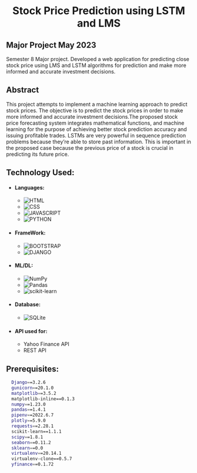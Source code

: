 <h1 align="center">Stock Price Prediction using LSTM and LMS</h1>

<h2>Major Project May 2023</h2>
<p>Semester 8 Major project. Developed a web application for predicting close stock price using LMS and LSTM algorithms for prediction and make more informed and accurate investment decisions.
</p>

## Abstract
<p>This project attempts to implement a machine learning approach to predict stock prices. The objective is to predict the stock prices in order to make more informed and accurate investment decisions.The proposed stock price forecasting system integrates mathematical functions, and machine learning for the purpose of achieving better stock prediction accuracy and issuing profitable trades. LSTMs are very powerful in sequence prediction problems because they’re able to store past information. This is important in the proposed case because the previous price of a stock is crucial in predicting its future price.
</p>



## Technology Used:
- #### Languages:
  - ![HTML](https://img.shields.io/badge/HTML5-E34F26?style=for-the-badge&logo=html5&logoColor=white)
  - ![CSS](https://img.shields.io/badge/CSS3-1572B6?style=for-the-badge&logo=css3&logoColor=white)
  - ![JAVASCRIPT](https://img.shields.io/badge/JavaScript-323330?style=for-the-badge&logo=javascript&logoColor=F7DF1E)
  - ![PYTHON](https://img.shields.io/badge/Python-FFD43B?style=for-the-badge&logo=python&logoColor=darkgreen)
- #### FrameWork:
  - ![BOOTSTRAP](https://img.shields.io/badge/Bootstrap-563D7C?style=for-the-badge&logo=bootstrap&logoColor=white)
  - ![DJANGO](https://img.shields.io/badge/Django-092E20?style=for-the-badge&logo=django&logoColor=green)

- #### ML/DL:
  - ![NumPy](https://img.shields.io/badge/numpy-%23013243.svg?style=for-the-badge&logo=numpy&logoColor=white)
  - ![Pandas](https://img.shields.io/badge/pandas-%23150458.svg?style=for-the-badge&logo=pandas&logoColor=white)
  - ![scikit-learn](https://img.shields.io/badge/scikit--learn-%23F7931E.svg?style=for-the-badge&logo=scikit-learn&logoColor=white)
  
- #### Database:
  - ![SQLite](https://img.shields.io/badge/SQLite-07405E?style=for-the-badge&logo=sqlite&logoColor=white)
  
- #### API used for:
  - Yahoo Finance API 
  - REST API

## Prerequisites:
```bash
  Django==3.2.6
  gunicorn==20.1.0
  matplotlib==3.5.2
  matplotlib-inline==0.1.3
  numpy==1.23.0
  pandas==1.4.1
  pipenv==2022.6.7
  plotly==5.9.0
  requests==2.28.1
  scikit-learn==1.1.1
  scipy==1.8.1
  seaborn==0.11.2
  sklearn==0.0
  virtualenv==20.14.1
  virtualenv-clone==0.5.7
  yfinance==0.1.72
```
